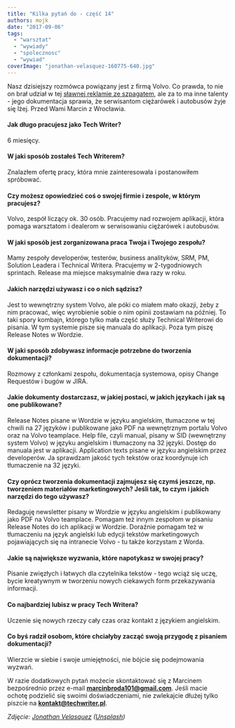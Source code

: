 ```yaml
---
title: "Kilka pytań do - część 14"
authors: mojk
date: "2017-09-06"
tags:
  - "warsztat"
  - "wywiady"
  - "spolecznosc"
  - "wywiad"
coverImage: "jonathan-velasquez-160775-640.jpg"
---
```


Nasz dzisiejszy rozmówca powiązany jest z firmą Volvo. Co prawda, to nie on brał
udział w tej
[sławnej reklamie ze szpagatem](https://www.youtube.com/watch?v=M7FIvfx5J10),
ale za to ma inne talenty - jego dokumentacja sprawia, że serwisantom ciężarówek
i autobusów żyje się lżej. Przed Wami Marcin z Wrocławia.

<!--truncate-->

#### Jak długo pracujesz jako Tech Writer?

6 miesięcy.

#### W jaki sposób zostałeś Tech Writerem?

Znalazłem ofertę pracy, która mnie zainteresowała i postanowiłem spróbować.

#### Czy możesz opowiedzieć coś o swojej firmie i zespole, w którym pracujesz?

Volvo, zespół liczący ok. 30 osób. Pracujemy nad rozwojem aplikacji, która
pomaga warsztatom i dealerom w serwisowaniu ciężarówek i autobusów.

#### W jaki sposób jest zorganizowana praca Twoja i Twojego zespołu?

Mamy zespoły developerów, testerów, business analityków, SRM, PM, Solution
Leadera i Technical Writera. Pracujemy w 2-tygodniowych sprintach. Release ma
miejsce maksymalnie dwa razy w roku.

#### Jakich narzędzi używasz i co o nich sądzisz?

Jest to wewnętrzny system Volvo, ale póki co miałem mało okazji, żeby z nim
pracować, więc wyrobienie sobie o nim opinii zostawiam na później. To taki spory
kombajn, którego tylko mała część służy Technical Writerowi do pisania. W tym
systemie pisze się manuala do aplikacji. Poza tym piszę Release Notes w Wordzie.

#### W jaki sposób zdobywasz informacje potrzebne do tworzenia dokumentacji?

Rozmowy z członkami zespołu, dokumentacja systemowa, opisy Change Requestów i
bugów w JIRA.

#### Jakie dokumenty dostarczasz, w jakiej postaci, w jakich językach i jak są one publikowane?

Release Notes pisane w Wordzie w języku angielskim, tłumaczone w tej chwili na
27 języków i publikowane jako PDF na wewnętrznym portalu Volvo oraz na Volvo
teamplace. Help file, czyli manual, pisany w SID (wewnętrzny system Volvo) w
języku angielskim i tłumaczony na 32 języki. Dostęp do manuala jest w aplikacji.
Application texts pisane w języku angielskim przez developerów. Ja sprawdzam
jakość tych tekstów oraz koordynuje ich tłumaczenie na 32 języki.

#### Czy oprócz tworzenia dokumentacji zajmujesz się czymś jeszcze, np. tworzeniem materiałów marketingowych? Jeśli tak, to czym i jakich narzędzi do tego używasz?

Redaguję newsletter pisany w Wordzie w języku angielskim i publikowany jako PDF
na Volvo teamplace. Pomagam też innym zespołom w pisaniu Release Notes do ich
aplikacji w Wordzie. Doraźnie pomagam też w tłumaczeniu na język angielski lub
edycji tekstów marketingowych pojawiających się na intranecie Volvo - tu także
korzystam z Worda.

#### Jakie są największe wyzwania, które napotykasz w swojej pracy?

Pisanie zwięzłych i łatwych dla czytelnika tekstów - tego wciąż się uczę, bycie
kreatywnym w tworzeniu nowych ciekawych form przekazywania informacji.

#### Co najbardziej lubisz w pracy Tech Writera?

Uczenie się nowych rzeczy cały czas oraz kontakt z językiem angielskim.

#### Co byś radził osobom, które chciałyby zacząć swoją przygodę z pisaniem dokumentacji?

Wierzcie w siebie i swoje umiejętności, nie bójcie się podejmowania wyzwań.

W razie dodatkowych pytań możecie skontaktować się z Marcinem bezpośrednio przez
e-mail **[marcinbroda101@gmail.com](mailto:marcinbroda101@gmail.com)**. Jeśli
macie ochotę podzielić się swoimi doświadczeniami, nie zwlekajcie dłużej tylko
piszcie na **[kontakt@techwriter.pl](mailto:kontakt@techwriter.pl)**.

_Zdjęcie: [Jonathan Velasquez](https://unsplash.com/photos/c1ZN57GfDB0?utm_source=unsplash&utm_medium=referral&utm_content=creditCopyText) ([Unsplash](https://unsplash.com/?utm_source=unsplash&utm_medium=referral&utm_content=creditCopyText))_
